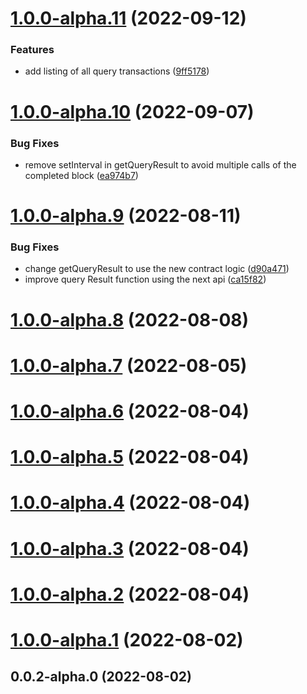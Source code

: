 # [1.0.0-alpha.11](https://github.com/vaimee/desmo-sdk/compare/v1.0.0-alpha.10...v1.0.0-alpha.11) (2022-09-12)


### Features

* add listing of all query transactions ([9ff5178](https://github.com/vaimee/desmo-sdk/commit/9ff5178cbe6c1d9eebf6c817abca0e17b339300c))



# [1.0.0-alpha.10](https://github.com/vaimee/desmo-sdk/compare/v1.0.0-alpha.9...v1.0.0-alpha.10) (2022-09-07)


### Bug Fixes

* remove setInterval in getQueryResult to avoid multiple calls of the completed block ([ea974b7](https://github.com/vaimee/desmo-sdk/commit/ea974b717700e19518777af210e8db390acfe8e9))



# [1.0.0-alpha.9](https://github.com/vaimee/desmo-sdk/compare/v1.0.0-alpha.8...v1.0.0-alpha.9) (2022-08-11)


### Bug Fixes

* change getQueryResult to use the new contract logic ([d90a471](https://github.com/vaimee/desmo-sdk/commit/d90a4719eb24e486f7a84274ea62f5f3a3bf36c4))
* improve query Result function using the next api ([ca15f82](https://github.com/vaimee/desmo-sdk/commit/ca15f82b2a9df8155036120fe1d5e5efea639776))



# [1.0.0-alpha.8](https://github.com/vaimee/desmo-sdk/compare/v1.0.0-alpha.7...v1.0.0-alpha.8) (2022-08-08)



# [1.0.0-alpha.7](https://github.com/vaimee/desmo-sdk/compare/v1.0.0-alpha.6...v1.0.0-alpha.7) (2022-08-05)



# [1.0.0-alpha.6](https://github.com/vaimee/desmo-sdk/compare/v1.0.0-alpha.5...v1.0.0-alpha.6) (2022-08-04)



# [1.0.0-alpha.5](https://github.com/vaimee/desmo-sdk/compare/v1.0.0-alpha.4...v1.0.0-alpha.5) (2022-08-04)



# [1.0.0-alpha.4](https://github.com/vaimee/desmo-sdk/compare/v1.0.0-alpha.3...v1.0.0-alpha.4) (2022-08-04)



# [1.0.0-alpha.3](https://github.com/vaimee/desmo-sdk/compare/v1.0.0-alpha.2...v1.0.0-alpha.3) (2022-08-04)



# [1.0.0-alpha.2](https://github.com/vaimee/desmo-sdk/compare/v1.0.0-alpha.1...v1.0.0-alpha.2) (2022-08-04)



# [1.0.0-alpha.1](https://github.com/vaimee/desmo-sdk/compare/v0.0.2-alpha.0...v1.0.0-alpha.1) (2022-08-02)



## 0.0.2-alpha.0 (2022-08-02)



